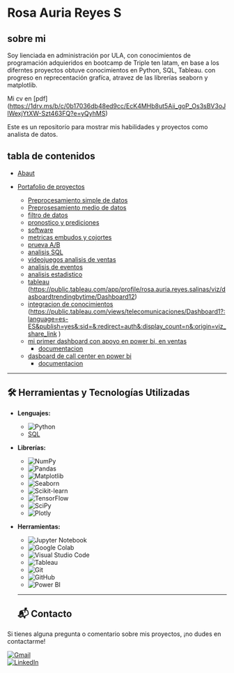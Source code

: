 # Rosa Auria Reyes S

## sobre mi

Soy lienciada en administración por ULA, con conocimientos de programación adquieridos en bootcamp de Triple ten latam, en base a los diferntes proyectos obtuve conocimientos en Python, SQL, Tableau. con progreso en reprecentación grafíca, atravez de las librerías seaborn y matplotlib.

Mi cv en [pdf] (https://1drv.ms/b/c/0b17036db48ed9cc/EcK4MHb8ut5Aii_goP_Os3sBV3oJlWexjYtXW-Szt463FQ?e=yQyhMS)

Este es un repositorío para mostrar mis habilidades y proyectos como analista de datos.

## tabla de contenidos
- [Abaut](https://github.com/Auria24/data-analisis-portafolio/blob/main/README.md)
- [Portafolio de proyectos]()

    - [Preprocesamiento simple de datos](https://github.com/Auria24/data-analisis-portafolio/tree/main/preprosesamiento-simple-ventas)
    - [Preprosesamiento medio de datos](https://github.com/Auria24/data-analisis-portafolio/tree/main/preprosesamiento-medio-datos)
    - [filtro de datos](https://github.com/Auria24/data-analisis-portafolio/tree/main/filtro-datos)
    - [pronostico y prediciones](https://github.com/Auria24/data-analisis-portafolio/tree/main/pronosticos-predicciones)
    - [software](https://github.com/Auria24/data-analisis-portafolio/tree/main/software)
    - [metricas embudos y cojortes](https://github.com/Auria24/data-analisis-portafolio/tree/main/metricas-embudos-cohortes1)
    - [prueva A/B](https://github.com/Auria24/data-analisis-portafolio/tree/main/prueva-test-AB)
    - [analisis SQL](https://github.com/Auria24/data-analisis-portafolio/tree/main/analisis-SQL)
    - [videojuegos analisis de ventas](https://github.com/Auria24/data-analisis-portafolio/tree/main/videojuegos-analisis-ventas)
    - [analisis de eventos](https://github.com/Auria24/data-analisis-portafolio/tree/main/analisis_eventos)
    - [analisis estadistico](https://github.com/Auria24/data-analisis-portafolio/tree/main/analisis-estadistico)
    - [tableau](https://github.com/Auria24/data-analisis-portafolio/tree/main/tableau)
        (https://public.tableau.com/app/profile/rosa.auria.reyes.salinas/viz/dasboardtrendingbytime/Dashboard12)
    - [integracion de conocimientos](https://github.com/Auria24/data-analisis-portafolio/tree/main/integracion-conocimientos)
        (https://public.tableau.com/views/telecomunicaciones/Dashboard1?:language=es-ES&publish=yes&:sid=&:redirect=auth&:display_count=n&:origin=viz_share_link )
    - [mi primer dashboard con apoyo en power bi, en ventas](https://app.powerbi.com/view?r=eyJrIjoiMjM5ODViYWMtMTI3Yi00NzQ3LWJmOGItMzVmNWE3N2JmNzBhIiwidCI6IjBhNWNiMWFkLTE4MDMtNDlhMi1hNzg5LWQxMzZkYjAxMTVjYiJ9) 
       - [documentacion](https://github.com/Auria24/data-analisis-portafolio/tree/main/power-bi)
    - [dasboard de call center en power bi](https://app.powerbi.com/view?r=eyJrIjoiNjM2MmEzYzItMTVmNC00NjFiLTkzNzgtNjNkZWNmMzM2N2E2IiwidCI6IjBhNWNiMWFkLTE4MDMtNDlhMi1hNzg5LWQxMzZkYjAxMTVjYiJ9)
       - [documentacion](https://github.com/Auria24/data-analisis-portafolio/tree/main/power-bi)

---
## 🛠️ Herramientas y Tecnologías Utilizadas

- **Lenguajes:** 
  - ![Python](https://img.shields.io/badge/Python-3776AB?style=for-the-badge&logo=python&logoColor=white)
  - [SQL](https://img.shields.io/badge/SQL-4169E1?style=for-the-badge&logo=mysql&logoColor=white) 
  
- **Librerías:**
  - ![NumPy](https://img.shields.io/badge/NumPy-013243?style=for-the-badge&logo=numpy&logoColor=white)
  - ![Pandas](https://img.shields.io/badge/Pandas-150458?style=for-the-badge&logo=pandas&logoColor=white)
  - ![Matplotlib](https://img.shields.io/badge/Matplotlib-33334A?style=for-the-badge&logo=matplotlib&logoColor=white)
  - ![Seaborn](https://img.shields.io/badge/Seaborn-5A9BD4?style=for-the-badge&logoColor=white)
  - ![Scikit-learn](https://img.shields.io/badge/Scikit--Learn-F7931E?style=for-the-badge&logo=scikit-learn&logoColor=white)
  - ![TensorFlow](https://img.shields.io/badge/TensorFlow-FF6F00?style=for-the-badge&logo=tensorflow&logoColor=white)
  - ![SciPy](https://img.shields.io/badge/SciPy-8CAAE6?style=for-the-badge&logo=scipy&logoColor=white)
  - ![Plotly](https://img.shields.io/badge/Plotly-3F4F75?style=for-the-badge&logo=plotly&logoColor=white)

- **Herramientas:**
  - ![Jupyter Notebook](https://img.shields.io/badge/Jupyter-F37626?style=for-the-badge&logo=jupyter&logoColor=white)
  - ![Google Colab](https://img.shields.io/badge/Google_Colab-F9AB00?style=for-the-badge&logo=googlecolab&logoColor=white)
  - ![Visual Studio Code](https://img.shields.io/badge/Visual_Studio_Code-0078D4?style=for-the-badge&logo=visual-studio-code&logoColor=white)
  - ![Tableau](https://img.shields.io/badge/Tableau-E97627?style=for-the-badge&logo=tableau&logoColor=white)
  - ![Git](https://img.shields.io/badge/Git-F05032?style=for-the-badge&logo=git&logoColor=white)
  - ![GitHub](https://img.shields.io/badge/GitHub-181717?style=for-the-badge&logo=github&logoColor=white)
  - ![Power BI](https://img.shields.io/badge/Power-BI-E97627?style=for-the-badge&logo=PowerBi&logoColor=white)



  ---
  ## 📬 Contacto  
Si tienes alguna pregunta o comentario sobre mis proyectos, ¡no dudes en contactarme!  

[![Gmail](https://img.shields.io/badge/Gmail-D14836?style=for-the-badge&logo=gmail&logoColor=white)](mailto:ilmasy_24_887@hotmail..com)  
[![LinkedIn](https://img.shields.io/badge/LinkedIn-0077B5?style=for-the-badge&logo=linkedin&logoColor=white)](https://www.linkedin.com/in/auria-reyes/)
